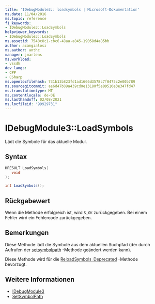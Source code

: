 ```yaml
---
title: 'IDebugModule3:: loadsymbols | Microsoft-Dokumentation'
ms.date: 11/04/2016
ms.topic: reference
f1_keywords:
- IDebugModule3::LoadSymbols
helpviewer_keywords:
- IDebugModule3::LoadSymbols
ms.assetid: 7548c8c1-cbc6-48aa-a845-19058d4a85bb
author: acangialosi
ms.author: anthc
manager: jmartens
ms.workload:
- vssdk
dev_langs:
- CPP
- CSharp
ms.openlocfilehash: 731b13b823fd1ad1666d3578c7f0475c2e00b789
ms.sourcegitcommit: ae6d47b09a439cd0e13180f5e89510e3e347fd47
ms.translationtype: MT
ms.contentlocale: de-DE
ms.lasthandoff: 02/08/2021
ms.locfileid: "99929731"
---
```

# <a name="idebugmodule3loadsymbols"></a>IDebugModule3::LoadSymbols
Lädt die Symbole für das aktuelle Modul.

## <a name="syntax"></a>Syntax

```cpp
HRESULT LoadSymbols(
   void
);
```

```csharp
int LoadSymbols();
```

## <a name="return-value"></a>Rückgabewert
 Wenn die Methode erfolgreich ist, wird `S_OK` zurückgegeben. Bei einem Fehler wird ein Fehlercode zurückgegeben.

## <a name="remarks"></a>Bemerkungen
 Diese Methode lädt die Symbole aus dem aktuellen Suchpfad (der durch Aufrufen der [setsymbolpath](../../../extensibility/debugger/reference/idebugengine3-setsymbolpath.md) -Methode geändert werden kann).

 Diese Methode wird für die [ReloadSymbols_Deprecated](../../../extensibility/debugger/reference/idebugmodule2-reloadsymbols-deprecated.md) -Methode bevorzugt.

## <a name="see-also"></a>Weitere Informationen
- [IDebugModule3](../../../extensibility/debugger/reference/idebugmodule3.md)
- [SetSymbolPath](../../../extensibility/debugger/reference/idebugengine3-setsymbolpath.md)
